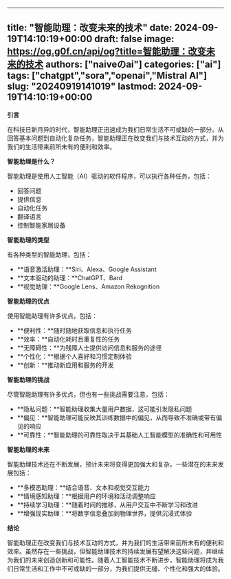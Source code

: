 
---
title: "智能助理：改变未来的技术"
date: 2024-09-19T14:10:19+00:00
draft: false
image: https://og.g0f.cn/api/og?title=智能助理：改变未来的技术
authors: ["naiveのai"]
categories: ["ai"]
tags: ["chatgpt","sora","openai","Mistral AI"]
slug: "20240919141019"
lastmod: 2024-09-19T14:10:19+00:00
---
**引言**

在科技日新月异的时代，智能助理正迅速成为我们日常生活不可或缺的一部分。从回答基本问题到自动化复杂任务，智能助理正在改变我们与技术互动的方式，并为我们的生活带来前所未有的便利和效率。

**智能助理是什么？**

智能助理是使用人工智能（AI）驱动的软件程序，可以执行各种任务，包括：

* 回答问题
* 提供信息
* 自动化任务
* 翻译语言
* 控制智能家居设备

**智能助理的类型**

有各种类型的智能助理，包括：

* **语音激活助理：**Siri、Alexa、Google Assistant
* **文本驱动的助理：**ChatGPT、Bard
* **视觉助理：**Google Lens、Amazon Rekognition

**智能助理的优点**

使用智能助理有许多优点，包括：

* **便利性：**随时随地获取信息和执行任务
* **效率：**自动化耗时且重复性的任务
* **无障碍性：**为残障人士提供访问信息和服务的途径
* **个性化：**根据个人喜好和习惯定制体验
* **创新：**推动新应用和服务的开发

**智能助理的挑战**

尽管智能助理有许多优点，但也有一些挑战需要注意，包括：

* **隐私问题：**智能助理收集大量用户数据，这可能引发隐私问题
* **偏见：**智能助理可能反映其训练数据中的偏见，从而导致不准确或带有偏见的响应
* **可靠性：**智能助理的可靠性取决于其基础人工智能模型的准确性和可用性

**智能助理的未来**

智能助理技术还在不断发展，预计未来将变得更加强大和复杂。一些潜在的未来发展包括：

* **多模态助理：**结合语音、文本和视觉交互能力
* **情境感知助理：**根据用户的环境和活动调整响应
* **持续学习助理：**随着时间的推移，从用户交互中不断学习和改进
* **增强现实助理：**将数字信息叠加到物理世界，提供沉浸式体验

**结论**

智能助理正在改变我们与技术互动的方式，并为我们的生活带来前所未有的便利和效率。虽然存在一些挑战，但智能助理技术的持续发展有望解决这些问题，并继续为我们的未来创造创新和可能性。随着人工智能技术不断进步，智能助理将成为我们日常生活和工作中不可或缺的一部分，为我们提供无缝、个性化和强大的体验。